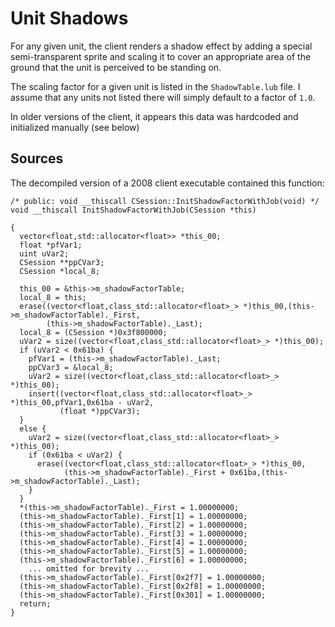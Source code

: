 # Unit Shadows

For any given unit, the client renders a shadow effect by adding a special semi-transparent sprite and scaling it to cover an appropriate area of the ground that the unit is perceived to be standing on.

The scaling factor for a given unit is listed in the ``ShadowTable.lub`` file. I assume that any units not listed there will simply default to a factor of ``1.0``.

In older versions of the client, it appears this data was hardcoded and initialized manually (see below)

## Sources

The decompiled version of a 2008 client executable contained this function:

````
/* public: void __thiscall CSession::InitShadowFactorWithJob(void) */
void __thiscall InitShadowFactorWithJob(CSession *this)

{
  vector<float,std::allocator<float>> *this_00;
  float *pfVar1;
  uint uVar2;
  CSession **ppCVar3;
  CSession *local_8;

  this_00 = &this->m_shadowFactorTable;
  local_8 = this;
  erase((vector<float,class_std::allocator<float>_> *)this_00,(this->m_shadowFactorTable)._First,
        (this->m_shadowFactorTable)._Last);
  local_8 = (CSession *)0x3f800000;
  uVar2 = size((vector<float,class_std::allocator<float>_> *)this_00);
  if (uVar2 < 0x61ba) {
    pfVar1 = (this->m_shadowFactorTable)._Last;
    ppCVar3 = &local_8;
    uVar2 = size((vector<float,class_std::allocator<float>_> *)this_00);
    insert((vector<float,class_std::allocator<float>_> *)this_00,pfVar1,0x61ba - uVar2,
           (float *)ppCVar3);
  }
  else {
    uVar2 = size((vector<float,class_std::allocator<float>_> *)this_00);
    if (0x61ba < uVar2) {
      erase((vector<float,class_std::allocator<float>_> *)this_00,
            (this->m_shadowFactorTable)._First + 0x61ba,(this->m_shadowFactorTable)._Last);
    }
  }
  *(this->m_shadowFactorTable)._First = 1.00000000;
  (this->m_shadowFactorTable)._First[1] = 1.00000000;
  (this->m_shadowFactorTable)._First[2] = 1.00000000;
  (this->m_shadowFactorTable)._First[3] = 1.00000000;
  (this->m_shadowFactorTable)._First[4] = 1.00000000;
  (this->m_shadowFactorTable)._First[5] = 1.00000000;
  (this->m_shadowFactorTable)._First[6] = 1.00000000;
	... omitted for brevity ...
  (this->m_shadowFactorTable)._First[0x2f7] = 1.00000000;
  (this->m_shadowFactorTable)._First[0x2f8] = 1.00000000;
  (this->m_shadowFactorTable)._First[0x301] = 1.00000000;
  return;
}
````
